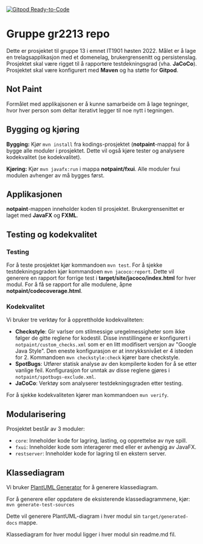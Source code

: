 [![Gitpod Ready-to-Code](https://img.shields.io/badge/Gitpod-Ready--to--Code-blue?logo=gitpod)](https://gitpod.stud.ntnu.no/#https://gitlab.stud.idi.ntnu.no/it1901/groups-2022/gr2213/gr2213)

# Gruppe gr2213 repo 

Dette er prosjektet til gruppe 13 i emnet IT1901 høsten 2022. Målet er å lage en trelagsapplikasjon med et domenelag, brukergrensenitt og persistenslag. Prosjektet skal være rigget til å rapportere testdekningsgrad (vha. **JaCoCo**). Prosjektet skal være konfigurert med **Maven** og ha støtte for **Gitpod**.


## Not Paint
Formålet med applikajsonen er å kunne samarbeide om å lage tegninger, hvor hver person som deltar iterativt legger til noe nytt i tegningen.


## Bygging og kjøring
**Bygging:** Kjør `mvn install` fra kodings-prosjektet (**notpaint**-mappa) for å 
bygge alle moduler i prosjektet. Dette vil også kjøre tester og analysere kodekvalitet (se kodekvalitet).

**Kjøring:** Kjør `mvn javafx:run` i mappa **notpaint/fxui**. Alle moduler fxui modulen avhenger av må bygges først.

## Applikasjonen 
**notpaint**-mappen inneholder koden til prosjektet. Brukergrensenittet er laget med **JavaFX** og **FXML**.

## Testing og kodekvalitet

### Testing
 For å teste prosjektet kjør kommandoen `mvn test`. For å sjekke testdekningsgraden kjør kommandoen `mvn jacoco:report`. Dette vil generere en rapport for forrige test i **target/site/jacoco/index.html** for hver modul.
For å få se rapport for alle modulene, åpne **notpaint/codecoverage.html**. 

### Kodekvalitet
 Vi bruker tre verktøy for å opprettholde kodekvaliteten:
 * **Checkstyle**: Gir varlser om stilmessige uregelmessigheter som ikke følger de
 gitte reglene for kodestil. Disse innstillingene er konfigurert i `notpaint/custom_checks.xml` som er en litt modifisert versjon av "Google Java Style". Den eneste konfigurasjon er at innrykksnivået er 4 isteden for 2. Kommandoen `mvn checkstyle:check` kjører bare checkstyle.
 * **SpotBugs**: Utfører statisk analyse av den kompilerte koden for å se etter vanlige feil. Konfigurasjon for unntak av disse reglene gjøres i `notpaint/spotbugs-exclude.xml`.
 * **JaCoCo**: Verktøy som analyserer testdekningsgraden etter testing.

 For å sjekke kodekvaliteten kjører man kommandoen `mvn verify`. 


## Modularisering
Prosjektet består av 3 moduler:
* `core`: Inneholder kode for lagring, lasting, og opprettelse av nye spill.
* `fxui`: Inneholder kode som interagerer med eller er avhengig av JavaFX. 
* `restserver`: Inneholder kode for lagring til en ekstern server. 


## Klassediagram

Vi bruker [PlantUML Generator](https://mvnrepository.com/artifact/de.elnarion.maven/plantuml-generator-maven-plugin) for å generere klassediagram.

For å generere eller oppdatere de eksisterende klassediagrammene, kjør:
`mvn generate-test-sources`

Dette vil generere PlantUML-diagram i hver modul sin `target/generated-docs` mappe.

Klassediagram for hver modul ligger i hver modul sin readme.md fil.
